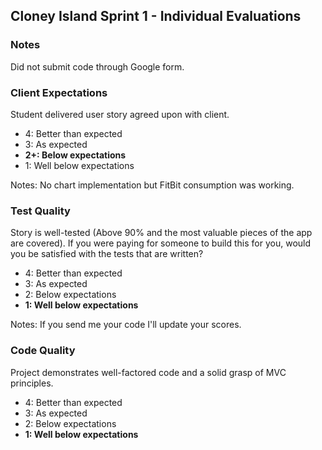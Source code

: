## Cloney Island Sprint 1 - Individual Evaluations

### Notes

Did not submit code through Google form.

### Client Expectations

Student delivered user story agreed upon with client.

- 4: Better than expected
- 3: As expected
- **2+: Below expectations**
- 1: Well below expectations

Notes: No chart implementation but FitBit consumption was working.

### Test Quality

Story is well-tested (Above 90% and the most valuable pieces of the app are covered). If you were paying for someone to build this for you, would you be satisfied with the tests that are written?

- 4: Better than expected
- 3: As expected
- 2: Below expectations
- **1: Well below expectations**

Notes: If you send me your code I'll update your scores.

### Code Quality

Project demonstrates well-factored code and a solid grasp of MVC principles.

- 4: Better than expected
- 3: As expected
- 2: Below expectations
- **1: Well below expectations**
